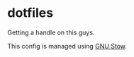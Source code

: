 # dotfiles

Getting a handle on this guys.

This config is managed using [GNU Stow](https://www.gnu.org/software/stow/).
